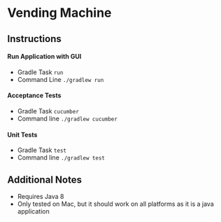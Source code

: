 # Vending Machine

## Instructions

#### Run Application with GUI
 - Gradle Task `run`
 - Command Line `./gradlew run`

#### Acceptance Tests
 - Gradle Task `cucumber`
 - Command line `./gradlew cucumber`
 
#### Unit Tests
 - Gradle Task `test`
 - Command line `./gradlew test`
 
## Additional Notes
 - Requires Java 8
 - Only tested on Mac, but it should work on all platforms as it is a java application